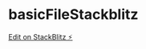 # basicFileStackblitz

[Edit on StackBlitz ⚡️](https://stackblitz.com/edit/create-a-basic-angular-component-qwzbxz)